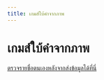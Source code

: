 ```yaml
---
title: เกมส์ใบ้คำจากภาพ
---
```


# เกมส์ใบ้คำจากภาพ

<minigame></minigame>

[ตรวจรายชื่อตนเองหลังจากส่งข้อมูลได้ที่นี่](/check/minigame.md)